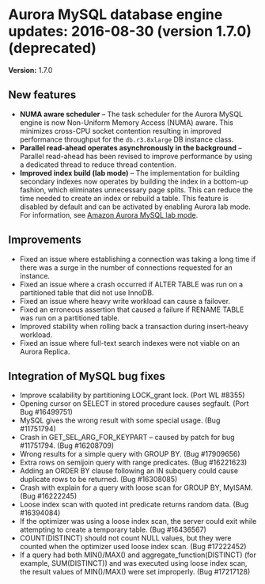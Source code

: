 # Aurora MySQL database engine updates: 2016\-08\-30 \(version 1\.7\.0\) \(deprecated\)<a name="AuroraMySQL.Updates.20160830"></a>

**Version:** 1\.7\.0

## New features<a name="AuroraMySQL.Updates.20160830.New"></a>
+ **NUMA aware scheduler** – The task scheduler for the Aurora MySQL engine is now Non\-Uniform Memory Access \(NUMA\) aware\. This minimizes cross\-CPU socket contention resulting in improved performance throughput for the `db.r3.8xlarge` DB instance class\.
+ **Parallel read\-ahead operates asynchronously in the background** – Parallel read\-ahead has been revised to improve performance by using a dedicated thread to reduce thread contention\.
+ **Improved index build \(lab mode\)** – The implementation for building secondary indexes now operates by building the index in a bottom\-up fashion, which eliminates unnecessary page splits\. This can reduce the time needed to create an index or rebuild a table\. This feature is disabled by default and can be activated by enabling Aurora lab mode\. For information, see [Amazon Aurora MySQL lab mode](AuroraMySQL.Updates.LabMode.md)\.

## Improvements<a name="AuroraMySQL.Updates.20160830.Improvements"></a>
+ Fixed an issue where establishing a connection was taking a long time if there was a surge in the number of connections requested for an instance\.
+ Fixed an issue where a crash occurred if ALTER TABLE was run on a partitioned table that did not use InnoDB\.
+ Fixed an issue where heavy write workload can cause a failover\.
+ Fixed an erroneous assertion that caused a failure if RENAME TABLE was run on a partitioned table\.
+ Improved stability when rolling back a transaction during insert\-heavy workload\.
+ Fixed an issue where full\-text search indexes were not viable on an Aurora Replica\.

## Integration of MySQL bug fixes<a name="AuroraMySQL.Updates.20160830.BugFixes"></a>
+ Improve scalability by partitioning LOCK\_grant lock\. \(Port WL \#8355\)
+ Opening cursor on SELECT in stored procedure causes segfault\. \(Port Bug \#16499751\)
+ MySQL gives the wrong result with some special usage\. \(Bug \#11751794\)
+ Crash in GET\_SEL\_ARG\_FOR\_KEYPART – caused by patch for bug \#11751794\. \(Bug \#16208709\)
+ Wrong results for a simple query with GROUP BY\. \(Bug \#17909656\)
+ Extra rows on semijoin query with range predicates\. \(Bug \#16221623\)
+ Adding an ORDER BY clause following an IN subquery could cause duplicate rows to be returned\. \(Bug \#16308085\)
+ Crash with explain for a query with loose scan for GROUP BY, MyISAM\. \(Bug \#16222245\)
+ Loose index scan with quoted int predicate returns random data\. \(Bug \#16394084\)
+ If the optimizer was using a loose index scan, the server could exit while attempting to create a temporary table\. \(Bug \#16436567\)
+ COUNT\(DISTINCT\) should not count NULL values, but they were counted when the optimizer used loose index scan\. \(Bug \#17222452\)
+ If a query had both MIN\(\)/MAX\(\) and aggregate\_function\(DISTINCT\) \(for example, SUM\(DISTINCT\)\) and was executed using loose index scan, the result values of MIN\(\)/MAX\(\) were set improperly\. \(Bug \#17217128\)